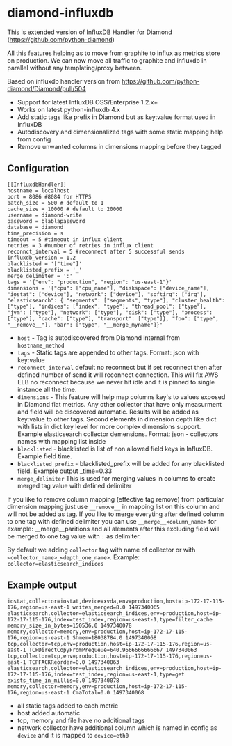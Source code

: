 # diamond-influxdb
This is extended version of InfluxDB Handler for Diamond (https://github.com/python-diamond)

All this features helping as to move from graphite to influx as metrics store on production.
We can now move all traffic to graphite and influxdb in parallel without any templating/proxy between.

Based on influxdb handler version from https://github.com/python-diamond/Diamond/pull/504

* Support for latest InfluxDB OSS/Enterprise 1.2.x+
* Works on latest python-influxdb 4.x
* Add static tags like prefix in Diamond but as key:value format used in InfluxDB
* Autodiscovery and dimensionalized tags with some static mapping help from config
* Remove unwanted columns in dimensions mapping before they tagged

## Configuration

```
[[InfluxdbHandler]]
hostname = localhost
port = 8086 #8084 for HTTPS
batch_size = 500 # default to 1
cache_size = 10000 # default to 20000
username = diamond-write
password = blablapassword
database = diamond
time_precision = s
timeout = 5 #timeout in influx client
retries = 3 #number of retries in influx client
reconnct_interval = 5 #reconnect after 5 successful sends
influxdb_version = 1.2
blacklisted = '["time"]'
blacklisted_prefix = '_'
merge_delimiter = ':'
tags = '{"env": "production", "region": "us-east-1"}'
dimensions = '{"cpu": ["cpu_name"], "diskspace": ["device_name"], "iostat": ["device"], "network": ["device"], "softirq": ["irq"], "elasticsearch": { "segments": ["segments", "type"], "cluster_health": ["type"], "indices": ["index", "type"], "thread_pool": ["type"], "jvm": ["type"], "network": ["type"], "disk": ["type"], "process": ["type"], "cache": ["type"], "transport": ["type"]}, "foo": ["type", "__remove__"], "bar": ["type", "__merge_myname"]}'
```

* ```host``` - Tag is autodiscovered from Diamond internal from ```hostname_method```
* ```tags``` - Static tags are appended to other tags. Format: json with key:value
* ```reconnect_interval``` default no reconnect but if set reconnect then after defined number of send it will reconnect connection. This will fix AWS ELB no reconnect because we never hit idle and it is pinned to single instance all the time.
* ```dimensions``` - This feature will help map columns key's to values exposed in Diamond flat metrics. Any other collector that have only measurment and field will be discovered automatic. Results will be added as key:value to other tags. Second elements in dimension depth like dict with lists in dict key level for more complex dimensions support. Example elasticsearch collector demensions. Format: json - collectors names with mapping list inside
* ```blacklisted``` - blacklisted is list of non allowed field keys in InfluxDB. Example field time.
* ```blacklisted_prefix``` - blacklisted_prefix will be added for any blacklisted field. Example output _time=0.33
* ```merge_delimiter``` This is used for merging values in columns to create merged tag value with defined delimiter

If you like to remove column mapping (effective tag remove) from particular dimension mapping just use ```__remove__``` in mapping list on this column and will not be added as tag.
If you like to merge everyting after defined column to one tag with defined delimiter you can use ```__merge__<column_name>``` for example: __merge__paritions and all alements after this excluding field will be merged to one tag value with ```:``` as delimiter.

By default we adding ```collector``` tag with name of collector or with ```<collector_name>_<depth_one_name>```. Example: ```collector=elasticsearch_indices```

## Example output

```
iostat,collector=iostat,device=xvda,env=production,host=ip-172-17-115-176,region=us-east-1 writes_merged=8.0 1497340065
elasticsearch,collector=elasticsearch_indices,env=production,host=ip-172-17-115-176,index=test_index,region=us-east-1,type=filter_cache memory_size_in_bytes=150536.0 1497340078
memory,collector=memory,env=production,host=ip-172-17-115-176,region=us-east-1 Shmem=18038784.0 1497340068
tcp,collector=tcp,env=production,host=ip-172-17-115-176,region=us-east-1 TCPDirectCopyFromPrequeue=640.9666666666667 1497340063
tcp,collector=tcp,env=production,host=ip-172-17-115-176,region=us-east-1 TCPFACKReorder=0.0 1497340063
elasticsearch,collector=elasticsearch_indices,env=production,host=ip-172-17-115-176,index=test_index,region=us-east-1,type=get exists_time_in_millis=0.0 1497340078
memory,collector=memory,env=production,host=ip-172-17-115-176,region=us-east-1 CmaTotal=0.0 1497340068
```
* all static tags added to each metric
* host added automatic
* tcp, memory and file have no additional tags
* network collector have additional column which is named in config as ```device``` and it is mapped to ```device=eth0```
